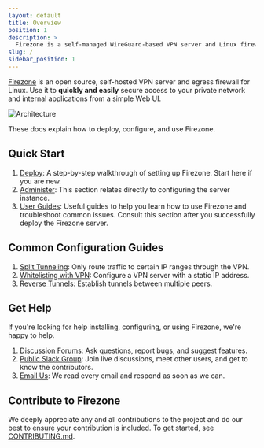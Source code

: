 ```yaml
---
layout: default
title: Overview
position: 1
description: >
  Firezone is a self-managed WireGuard-based VPN server and Linux firewall designed for simplicity and security.
slug: /
sidebar_position: 1
---
```



[Firezone](https://firezone.dev) is an open source, self-hosted VPN server and
egress firewall for Linux. Use it to **quickly and easily** secure access to
your private network and internal applications from a simple Web UI.


![Architecture](https://user-images.githubusercontent.com/52545545/173246039-a1b37ef2-d885-4535-bca7-f5cd57da21a2.png)

These docs explain how to deploy, configure, and use Firezone.

## Quick Start

1. [Deploy](./deploy): A step-by-step walkthrough of
   setting up Firezone. Start here if you are new.
1. [Administer](./administer/): This section relates
   directly to configuring the server instance.
1. [User Guides](./user-guides): Useful guides to help you
   learn how to use Firezone and troubleshoot common issues. Consult this section
   after you successfully deploy the Firezone server.

## Common Configuration Guides

1. [Split Tunneling](./user-guides/split-tunnel):
Only route traffic to certain IP ranges through the VPN.
1. [Whitelisting with VPN](./user-guides/whitelist-vpn):
Configure a VPN server with a static IP address.
1. [Reverse Tunnels](./user-guides/reverse-tunnel):
Establish tunnels between multiple peers.

## Get Help

If you're looking for help installing, configuring, or using Firezone, we're
happy to help.

1. [Discussion Forums](https://discourse.firez.one/): Ask questions, report bugs,
   and suggest features.
1. [Public Slack Group](https://join.slack.com/t/firezone-users/shared_invite/zt-111043zus-j1lP_jP5ohv52FhAayzT6w):
   Join live discussions, meet other users, and get to know the contributors.
1. [Email Us](mailto:team@firezone.dev): We read every email and respond as soon
   as we can.

## Contribute to Firezone

We deeply appreciate any and all contributions to the project and do our best to
ensure your contribution is included. To get started, see
[CONTRIBUTING.md](https://github.com/firezone/firezone/blob/master/CONTRIBUTING.md).